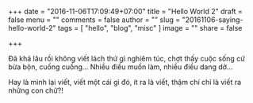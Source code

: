 +++
date = "2016-11-06T17:09:49+07:00"
title = "Hello World 2"
draft = false
menu = ""
comments = false
author = ""
slug = "20161106-saying-hello-world-2"
tags = [
  "hello", "blog", "misc"
]
image = ""
share = false

+++

Đã khá lâu rồi không viết lách thứ gì nghiêm túc, chợt thấy cuộc sống cứ bừa bộn, cuống cuồng... Nhiều điều muốn làm, nhiều điều dang dở...

Hay là mình lại viết, viết một cái gì đó, ít ra là viết, thậm chí chỉ là viết ra những con chữ?!
